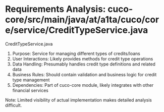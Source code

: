 # Requirements Analysis: cuco-core/src/main/java/at/a1ta/cuco/core/service/CreditTypeService.java

CreditTypeService.java
1. Purpose: Service for managing different types of credits/loans
2. User Interactions: Likely provides methods for credit type operations
3. Data Handling: Presumably handles credit type definitions and related data
4. Business Rules: Should contain validation and business logic for credit type management
5. Dependencies: Part of cuco-core module, likely integrates with other financial services

Note: Limited visibility of actual implementation makes detailed analysis difficult.